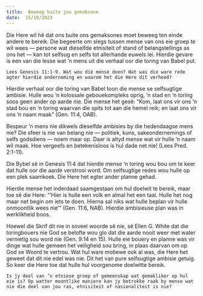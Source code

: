 ```yaml
---
title:  Beweeg buite jou gemaksone
date:  15/10/2023
---
```


Die Here wil hê dat ons buite ons gemaksones moet beweeg ten einde andere te bereik. Die begeerte om slegs tussen mense van ons eie groep te wil wees — persone wat dieselfde etnisiteit of stand of belangstellings as ons het — kan tot selfsug en selfs tot allerhande euwels lei. Hierdie gevare is een van die lesse wat ’n mens uit die verhaal oor die toring van Babel put.

`Lees Genesis 11:1-9. Wat wou dié mense doen? Wat was die ware rede agter hierdie onderneming en waarom het die Here dit verhoed?`

Hierdie verhaal oor die toring van Babel toon die mense se selfsugtige ambisie. Hulle wou ’n kolossale gebouekompleks oprig, ’n stad en ’n toring soos geen ander op aarde nie. Die mense het gesê: “Kom, laat ons vir ons ’n stad bou en ’n toring waarvan die spits tot aan die hemel reik; en laat ons vir ons ’n naam maak” (Gen. 11:4, OAB).

Bespeur ’n mens nie dikwels dieselfde ambisies by die hedendaagse mens nie? Die sfeer is nie van belang nie — politiek, kuns, sakeondernemings of selfs godsdiens — noem maar op. Daar is altyd mense wat vir hulle ’n naam wil maak. Hoe vergeefs en betekenisloos is hul dade net nie! (Lees Pred. 2:1-11).

Die Bybel sê in Genesis 11:4 dat hierdie mense ’n toring wou bou om te keer dat hulle oor die aarde verstrooi word. Om selfsugtige redes wou hulle op een plek saamkoek. Die Here het egter ander planne gehad.

Hierdie mense het inderdaad saamgestaan om hul doelwit te bereik, maar toe sê die Here: “‘Hier is hulle een volk en almal het een taal. Hulle het nog maar net begin om iets te doen. Hierna sal niks wat hulle beplan vir hulle onmoontlik wees nie’” (Gen. 11:6, NAB). Hierdie ambisieuse plan was in werklikheid boos.

Hoewel die Skrif dit nie in soveel woorde sê nie, sê Ellen G. White dat die toringbouers nie God se belofte wou glo dat die aarde nooit weer met water vernietig sou word nie (Gen. 9:14 en 15). Hulle eie bouery en planne was vir dinge wat hulle gemeen het veiligheid sou bring, in plaas daarvan om op God se Woord te vertrou. Wat hul ware motiewe ook al was, die Here het geweet dat dit nie edel was nie. Dit het van pure selfsugtige ambisie getuig. So keer die Here toe dat hulle hul voorgenome doelwitte bereik.

`Is jy deel van ’n etniese groep of gemeenskap wat gemakliker op hul eie is? Op watter moontlike maniere kan jy betrokke raak by mense wat nie die deel van jou ras, etnisiteit of nasionaliteit is nie?`